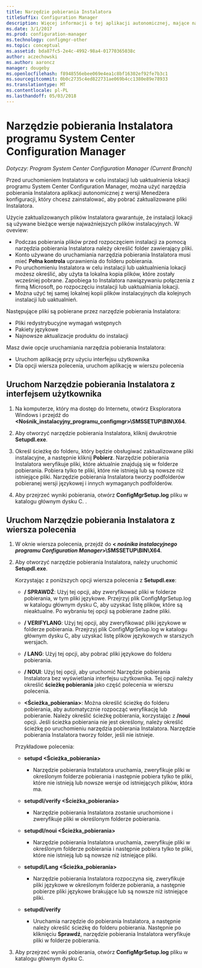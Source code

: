 ```yaml
---
title: Narzędzie pobierania Instalatora
titleSuffix: Configuration Manager
description: Więcej informacji o tej aplikacji autonomicznej, mające na celu zapewnienie, że instalacji lokacji są używane bieżące wersje najważniejszych plików instalacyjnych.
ms.date: 3/1/2017
ms.prod: configuration-manager
ms.technology: configmgr-other
ms.topic: conceptual
ms.assetid: bda87fc5-2e4c-4992-98a4-01770365038c
author: aczechowski
ms.author: aaroncz
manager: dougeby
ms.openlocfilehash: f8948556ebee069e4ea1c8bf16302ef92fe7b3c1
ms.sourcegitcommit: 0b0c2735c4ed822731ae069b4cc1380e89e78933
ms.translationtype: MT
ms.contentlocale: pl-PL
ms.lasthandoff: 05/03/2018
---
```

# <a name="setup-downloader-for-system-center-configuration-manager"></a>Narzędzie pobierania Instalatora programu System Center Configuration Manager

*Dotyczy: Program System Center Configuration Manager (Current Branch)*

Przed uruchomieniem Instalatora w celu instalacji lub uaktualnienia lokacji programu System Center Configuration Manager, można użyć narzędzia pobierania Instalatora aplikacji autonomicznej z wersji Menedżera konfiguracji, który chcesz zainstalować, aby pobrać zaktualizowane pliki Instalatora.  

Użycie zaktualizowanych plików Instalatora gwarantuje, że instalacji lokacji są używane bieżące wersje najważniejszych plików instalacyjnych. W oveview:   
-   Podczas pobierania plików przed rozpoczęciem instalacji za pomocą narzędzia pobierania Instalatora należy określić folder zawierający pliki.  
-   Konto używane do uruchamiania narzędzia pobierania Instalatora musi mieć **Pełna kontrola** uprawnienia do folderu pobierania.  
-   Po uruchomieniu Instalatora w celu instalacji lub uaktualnienia lokacji możesz określić, aby użyta ta lokalna kopia plików, które zostały wcześniej pobrane. Zapobiega to Instalatora nawiązywaniu połączenia z firmą Microsoft, po rozpoczęciu instalacji lub uaktualniania lokacji.  
-   Można użyć tej samej lokalnej kopii plików instalacyjnych dla kolejnych instalacji lub uaktualnień.  

Następujące pliki są pobierane przez narzędzie pobierania Instalatora:  
-   Pliki redystrybucyjne wymagań wstępnych  
-   Pakiety językowe  
-   Najnowsze aktualizacje produktu do instalacji  

Masz dwie opcje uruchamiania narzędzia pobierania Instalatora:
- Uruchom aplikację przy użyciu interfejsu użytkownika
- Dla opcji wiersza polecenia, uruchom aplikację w wierszu polecenia


## <a name="run-setup-downloader-with-the-user-interface"></a>Uruchom Narzędzie pobierania Instalatora z interfejsem użytkownika  

1.  Na komputerze, który ma dostęp do Internetu, otwórz Eksploratora Windows i przejdź do  **&lt;Nośnik_instalacyjny_programu_configmgr\>\SMSSETUP\BIN\X64**.  

2.  Aby otworzyć narzędzie pobierania Instalatora, kliknij dwukrotnie **Setupdl.exe**.   

3. Określ ścieżkę do folderu, który będzie obsługiwać zaktualizowane pliki instalacyjne, a następnie kliknij **Pobierz**. Narzędzie pobierania Instalatora weryfikuje pliki, które aktualnie znajdują się w folderze pobierania. Pobiera tylko te pliki, które nie istnieją lub są nowsze niż istniejące pliki. Narzędzie pobierania Instalatora tworzy podfolderów pobieranej wersji językowej i innych wymaganych podfolderów.  

4.  Aby przejrzeć wyniki pobierania, otwórz **ConfigMgrSetup.log** pliku w katalogu głównym dysku C.  .  

## <a name="run-setup-downloader-from-a-command-prompt"></a>Uruchom Narzędzie pobierania Instalatora z wiersza polecenia  

1.  W oknie wiersza polecenia, przejdź do  **&lt; *nośnika instalacyjnego programu Configuration Manager*\>\SMSSETUP\BIN\X64**.   

2.  Aby otworzyć narzędzie pobierania Instalatora, należy uruchomić **Setupdl.exe**.

    Korzystając z poniższych opcji wiersza polecenia z **Setupdl.exe**:   

    -   **/ SPRAWDŹ**: Użyj tej opcji, aby zweryfikować pliki w folderze pobierania, w tym pliki językowe. Przejrzyj plik ConfigMgrSetup.log w katalogu głównym dysku C, aby uzyskać listę plików, które są nieaktualne. Po wybraniu tej opcji są pobierane żadne pliki.  

    -   **/ VERIFYLANG**: Użyj tej opcji, aby zweryfikować pliki językowe w folderze pobierania. Przejrzyj plik ConfigMgrSetup.log w katalogu głównym dysku C, aby uzyskać listę plików językowych w starszych wersjach.

    -   **/ LANG**: Użyj tej opcji, aby pobrać pliki językowe do folderu pobierania.  

    -   **/ NOUI**: Użyj tej opcji, aby uruchomić Narzędzie pobierania Instalatora bez wyświetlania interfejsu użytkownika. Tej opcji należy określić **ścieżkę pobierania** jako część polecenia w wierszu polecenia.  

    -   **&lt;Ścieżka_pobierania\>**: Można określić ścieżkę do folderu pobierania, aby automatycznie rozpocząć weryfikację lub pobieranie. Należy określić ścieżkę pobierania, korzystając z **/noui** opcji. Jeśli ścieżka pobierania nie jest określony, należy określić ścieżkę po uruchomieniu narzędzia pobierania Instalatora. Narzędzie pobierania Instalatora tworzy folder, jeśli nie istnieje.  

    Przykładowe polecenia:

    -   **setupd &lt;Ścieżka_pobierania\>**  

        -   Narzędzie pobierania Instalatora uruchamia, zweryfikuje pliki w określonym folderze pobierania i następnie pobiera tylko te pliki, które nie istnieją lub nowsze wersje od istniejących plików, która ma.     

    -   **setupdl/verify &lt;Ścieżka_pobierania\>**  

        -   Narzędzie pobierania Instalatora zostanie uruchomione i zweryfikuje pliki w określonym folderze pobierania.  

    -   **setupdl/noui &lt;Ścieżka_pobierania\>**  

        -   Narzędzie pobierania Instalatora uruchamia, zweryfikuje pliki w określonym folderze pobierania i następnie pobiera tylko te pliki, które nie istnieją lub są nowsze niż istniejące pliki.  

    -   **setupdl/Lang &lt;Ścieżka_pobierania\>**  

        -   Narzędzie pobierania Instalatora rozpoczyna się, zweryfikuje pliki językowe w określonym folderze pobierania, a następnie pobierze pliki językowe brakujące lub są nowsze niż istniejące pliki.  

    -   **setupdl/verify**  

        -   Uruchamia narzędzie do pobierania Instalatora, a następnie należy określić ścieżkę do folderu pobierania. Następnie po kliknięciu **Sprawdź**, narzędzie pobierania Instalatora weryfikuje pliki w folderze pobierania.  

3.  Aby przejrzeć wyniki pobierania, otwórz **ConfigMgrSetup.log** pliku w katalogu głównym dysku C.
